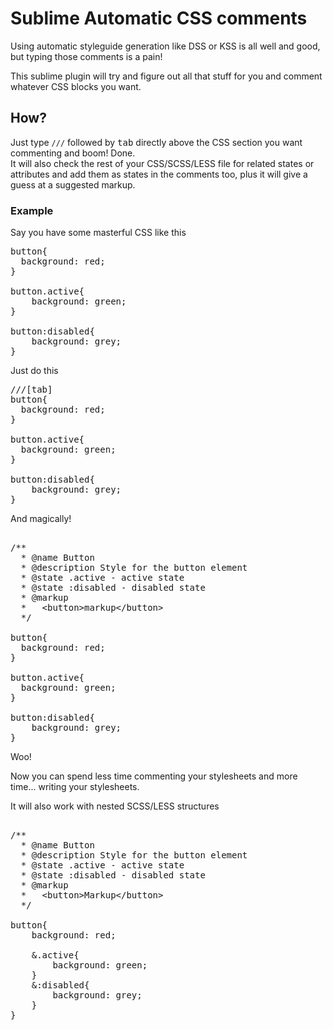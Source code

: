 Sublime Automatic CSS comments
=========================

Using automatic styleguide generation like DSS or KSS is all well and good, but typing those comments is a pain!

This sublime plugin will try and figure out all that stuff for you and comment whatever CSS blocks you want. 

<h2>How?</h2>
Just type <code>///</code> followed by <kbd>tab</kbd> directly above the CSS section you want commenting and boom! Done.<br/>
It will also check the rest of your CSS/SCSS/LESS file for related states or attributes and add them as states in the comments too, plus it will give
a guess at a suggested markup.

<h3>Example</h3>

Say you have some masterful CSS like this

<pre>
button{
  background: red;
}

button.active{
	background: green;
}

button:disabled{
	background: grey;
}
</pre>

Just do this

<pre>
///[tab]
button{
  background: red;
}

button.active{
  background: green;
}

button:disabled{
	background: grey;
}
</pre>

And magically!

<pre>

/**
  * @name Button
  * @description Style for the button element
  * @state .active - active state
  * @state :disabled - disabled state
  * @markup
  *   &lt;button&gt;markup&lt;/button&gt;
  */

button{
  background: red;
}

button.active{
  background: green;
}

button:disabled{
	background: grey;
}
</pre>

Woo!

Now you can spend less time commenting your stylesheets and more time... writing your stylesheets.

It will also work with nested SCSS/LESS structures

<pre>

/**
  * @name Button
  * @description Style for the button element
  * @state .active - active state
  * @state :disabled - disabled state
  * @markup
  *   &lt;button&gt;Markup&lt;/button&gt;
  */

button{
    background: red;
    
    &.active{
        background: green;
    }
    &:disabled{
        background: grey;
    }
}
</pre>

